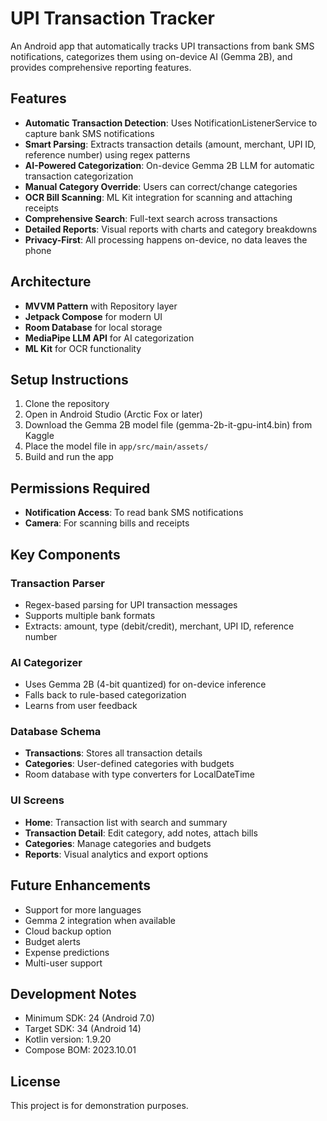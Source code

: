# UPI Transaction Tracker

An Android app that automatically tracks UPI transactions from bank SMS notifications, categorizes them using on-device AI (Gemma 2B), and provides comprehensive reporting features.

## Features

- **Automatic Transaction Detection**: Uses NotificationListenerService to capture bank SMS notifications
- **Smart Parsing**: Extracts transaction details (amount, merchant, UPI ID, reference number) using regex patterns
- **AI-Powered Categorization**: On-device Gemma 2B LLM for automatic transaction categorization
- **Manual Category Override**: Users can correct/change categories
- **OCR Bill Scanning**: ML Kit integration for scanning and attaching receipts
- **Comprehensive Search**: Full-text search across transactions
- **Detailed Reports**: Visual reports with charts and category breakdowns
- **Privacy-First**: All processing happens on-device, no data leaves the phone

## Architecture

- **MVVM Pattern** with Repository layer
- **Jetpack Compose** for modern UI
- **Room Database** for local storage
- **MediaPipe LLM API** for AI categorization
- **ML Kit** for OCR functionality

## Setup Instructions

1. Clone the repository
2. Open in Android Studio (Arctic Fox or later)
3. Download the Gemma 2B model file (gemma-2b-it-gpu-int4.bin) from Kaggle
4. Place the model file in `app/src/main/assets/`
5. Build and run the app

## Permissions Required

- **Notification Access**: To read bank SMS notifications
- **Camera**: For scanning bills and receipts

## Key Components

### Transaction Parser
- Regex-based parsing for UPI transaction messages
- Supports multiple bank formats
- Extracts: amount, type (debit/credit), merchant, UPI ID, reference number

### AI Categorizer
- Uses Gemma 2B (4-bit quantized) for on-device inference
- Falls back to rule-based categorization
- Learns from user feedback

### Database Schema
- **Transactions**: Stores all transaction details
- **Categories**: User-defined categories with budgets
- Room database with type converters for LocalDateTime

### UI Screens
- **Home**: Transaction list with search and summary
- **Transaction Detail**: Edit category, add notes, attach bills
- **Categories**: Manage categories and budgets
- **Reports**: Visual analytics and export options

## Future Enhancements

- Support for more languages
- Gemma 2 integration when available
- Cloud backup option
- Budget alerts
- Expense predictions
- Multi-user support

## Development Notes

- Minimum SDK: 24 (Android 7.0)
- Target SDK: 34 (Android 14)
- Kotlin version: 1.9.20
- Compose BOM: 2023.10.01

## License

This project is for demonstration purposes.